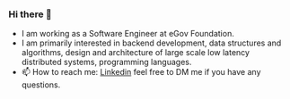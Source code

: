 ### Hi there 👋

- I am working as a Software Engineer at eGov Foundation.
- I am primarily interested in backend development, data structures and algorithms, design and architecture of large scale low latency distributed systems, programming languages.
- 📫 How to reach me: [Linkedin](https://www.linkedin.com/in/shashwatmishra76/) feel free to DM me if you have any questions.

